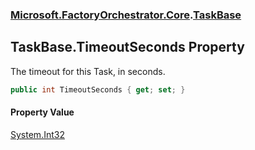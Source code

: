 ### [Microsoft.FactoryOrchestrator.Core](Microsoft_FactoryOrchestrator_Core.md 'Microsoft.FactoryOrchestrator.Core').[TaskBase](TaskBase.md 'Microsoft.FactoryOrchestrator.Core.TaskBase')
## TaskBase.TimeoutSeconds Property
The timeout for this Task, in seconds.  
```csharp
public int TimeoutSeconds { get; set; }
```
#### Property Value
[System.Int32](https://docs.microsoft.com/en-us/dotnet/api/System.Int32 'System.Int32')

